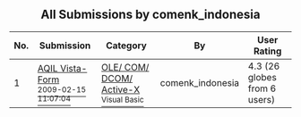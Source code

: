 ﻿<div align="center">

## All Submissions by comenk\_indonesia

</div>

No.  | Submission | Category | By   | User Rating
---- | ---------- | -------- | ---- | -----------
1 | [AQIL Vista\-Form<br /><sup>2009-02-15 11:07:04</sup>](https://github.com/Planet-Source-Code/comenk-indonesia-aqil-vista-form__1-71776) | [OLE/ COM/ DCOM/ Active\-X<br /><sup>Visual Basic</sup>](../ByCategory/ole-com-dcom-active-x__1-29.md) | comenk\_indonesia | 4.3 (26 globes from 6 users)
